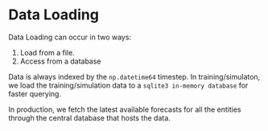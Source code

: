 # Data Loading

Data Loading can occur in two ways:

1. Load from a file.
2. Access from a database

Data is always indexed by the `np.datetime64` timestep. In training/simulaton, we load the training/simulation data to a `sqlite3 in-memory database` for faster querying.

In production, we fetch the latest available forecasts for all the entities through the central database that hosts the data.
